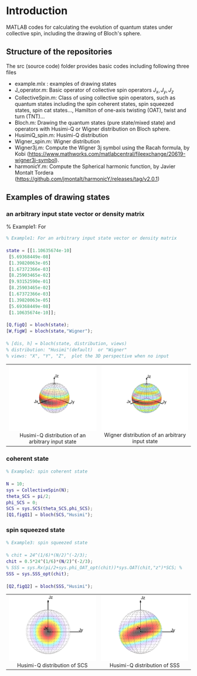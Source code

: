 # Introduction

MATLAB codes for calculating the evolution of quantum states under collective spin, including the drawing of Bloch's sphere.


## Structure of the repositories
The src (source code) folder provides basic codes including following three files
* example.mlx : examples of drawing states
* J_operator.m: Basic operator of collective spin operators $J_x,J_y,J_z$
* CollectiveSpin.m: Class of using collective spin operators, such as quantum states including the spin coherent states, spin squeezed states, spin cat states..., Hamilton of one-axis twisting (OAT), twist and turn (TNT)...
* Bloch.m:      Drawing the quantum states (pure state/mixed state) and operators with Husimi-Q or Wigner distribution on Bloch sphere.
* HusimiQ_spin.m: Husimi-Q distribution
* Wigner_spin.m: Wigner distribution
* Wigner3j.m: Compute the Wigner 3j symbol using the Racah formula, by Kobi (https://www.mathworks.com/matlabcentral/fileexchange/20619-wigner3j-symbol). 
* harmonicY.m: Compute the Spherical harmonic function, by Javier Montalt Tordera (https://github.com/jmontalt/harmonicY/releases/tag/v2.0.1)


## Examples of drawing states 

### an arbitrary input state vector or density matrix
% Example1: For 

```matlab
% Example1: For an arbitrary input state vector or density matrix

state = [[1.10635674e-10]
 [5.69368449e-08]
 [1.39820063e-05]
 [1.67372366e-03]
 [8.25903465e-02]
 [9.93152590e-01]
 [8.25903465e-02]
 [1.67372366e-03]
 [1.39820063e-05]
 [5.69368449e-08]
 [1.10635674e-10]];

[Q,figQ] = bloch(state);
[W,figW] = bloch(state,"Wigner");

% [dis, h] = bloch(state, distribution, views)
% distribution: "Husimi"(default)  or "Wigner"
% views: "X", "Y", "Z",  plot the 3D perspective when no input
```

<table>
    <tr>
        <td><center><img src="fig/ESS.png"> Husimi-Q distribution of an arbitrary input state </center> </td>
        <td><center><img src="fig/ESS_Wigner.png"> Wigner distribution of an arbitrary input state </center> </td>
    </tr>
</table>

### coherent state 
```matlab
% Example2: spin coherent state 

N = 10;
sys = CollectiveSpin(N);
theta_SCS = pi/2;
phi_SCS = 0;
SCS = sys.SCS(theta_SCS,phi_SCS);
[Q1,figQ1] = bloch(SCS,"Husimi");

```


### spin squeezed state 
```matlab
% Example3: spin squeezed state 

% chit = 24^(1/6)*(N/2)^(-2/3); 
chit = 0.5*24^(1/6)*(N/2)^(-2/3);
% SSS = sys.Rx(pi/2+sys.phi_OAT_opt(chit))*sys.OAT(chit,"z")*SCS; %
SSS = sys.SSS_opt(chit);

[Q2,figQ2] = bloch(SSS,"Husimi");

```


<table>
    <tr>
        <td><center><img src="fig/SCS.png"> Husimi-Q distribution of SCS </center> </td>
        <td><center><img src="fig/SSS.png"> Husimi-Q distribution of SSS </center> </td>
    </tr>
</table>
